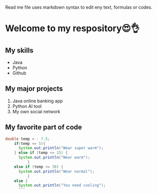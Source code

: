 Read me file uses markdown syntax to edit eny text, formulas or codes.

# Welcome to my respository😍👌

## My skills
- Java
- Python
- Github
  
## My major projects
1. Java online banking app
2. Python AI tool
3. My own social network

## My favorite part of code
```java
double temp = - 7.5;
    if(temp <= 5){
      System.out.println("Wear super warm");
    } else if (temp <= 15) {
      System.out.println("Wear warm");
          }
    else if (temp <= 30) {
      System.out.println("Wear normal");
          } 
    else {
      System.out.println("You need cooling");
      ```
